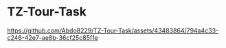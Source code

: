 # TZ-Tour-Task
https://github.com/Abdo8229/TZ-Tour-Task/assets/43483864/794a4c33-c246-42e7-ae8b-36cf25c85f1e
